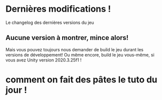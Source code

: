 # Dernières modifications !
Le changelog des dernières versions du jeu

## Aucune version à montrer, mince alors!
Mais vous pouvez toujours nous demander de build le jeu durant les versions de développement!
Ou même encore, build le jeu vous-même, si vous avez Unity version 2020.3.25f1 !

# comment on fait des pâtes le tuto du jour !
